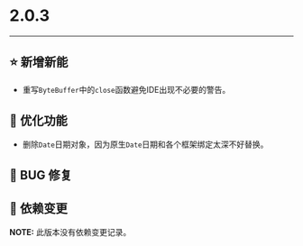 # 2.0.3

---------------------

## ⭐ 新增新能

- 重写`ByteBuffer`中的`close`函数避免IDE出现不必要的警告。

## 👻 优化功能

- 删除`Date`日期对象，因为原生`Date`日期和各个框架绑定太深不好替换。

## 🐞 BUG 修复

## 🔨 依赖变更

**NOTE:** 此版本没有依赖变更记录。